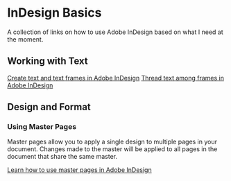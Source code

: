 # InDesign Basics
A collection of links on how to use Adobe InDesign based on what I need at the moment.

## Working with Text
[Create text and text frames in Adobe InDesign](https://helpx.adobe.com/indesign/using/creating-text-text-frames.html)
[Thread text among frames in Adobe InDesign](https://helpx.adobe.com/indesign/using/threading-text.html)

## Design and Format
### Using Master Pages
Master pages allow you to apply a single design to multiple pages in your document. Changes made to the master will be applied to all pages in the document that share the same master.

[Learn how to use master pages in Adobe InDesign](https://helpx.adobe.com/indesign/using/master-pages.html)
